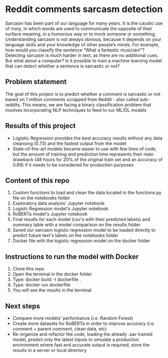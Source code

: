 # Reddit comments sarcasm detection 

Sarcasm has been part of our language for many years. It is the caustic use of irony, in which words are used to communicate the opposite of their surface meaning, in a humorous way or to mock someone or something. Understanding sarcasm is not always obvious, because it depends on your language skills and your knowledge of other people’s minds. For example, how would you classify the sentence “What a fantastic musician!”? Detecting sarcasm is much harder in text, as there are no additional cues. But what about a computer? Is it possible to train a machine learning model that can detect whether a sentence is sarcastic or not?

## Problem statement
The goal of this project is to predict whether a comment is sarcastic or not based on 1 million comments scrapped from Reddit - also called sub-reddits. This means, we are facing a binary classification problem that involves incorporating NLP techniques to feed to our ML/DL models

## Results of this project
- Logistic Regression provides the best accuracy results without any data cleansing (0.73) and the fastest output from the model
- State-of-the-art models became easier to use with few lines of code, but the amount of training and prediction time represents their main drawback (48 hours for 20% of the original train set and an accuracy of 0.69) if it needs to be considered for production purposes


## Content of this repo
1. Custom functions to load and clean the data located in the functions.py file on the notebooks folder
2. Exploratory data analysis' Jupyter notebook
3. Logistc Regression model's Jupyter notebook
4. RoBERTa model's Jupyter notebook
5. Final results for each model (csv's with their predicted labels) and summary table with a model comparison on the results folder
6. Saved our sarcasm logistic regression model to be loaded directly to predict future text's labels on the notebooks folder
7. Docker file with the logistic regression model on the docker folder

## Instructions to run the model with Docker
1. Clone this repo
2. Open the terminal in the docker folder
3. Type: docker build -t dockerfile . 
4. Type: docker run dockerfile
5. You will see the results in the terminal

## Next steps
- Compare more models' performance (i.e. Random Forest)
- Create more datasets for RoBERTa in order to improve accuracy (i.e. comment + parent comment, clean data, etc)
- Re-organize and refactor the code, loading the already .sav trained model, predict only the latest inputs to simulate a production environment where fast and accurate output is required, store the results in a server or local directory
